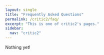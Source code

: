 ```yaml
---
layout: single
title: "Frequently Asked Questions"
permalink: /critic2/faq/
excerpt: "This is one of critic2's pages."
sidebar:
  nav: "critic2"
---
```


Nothing yet!
